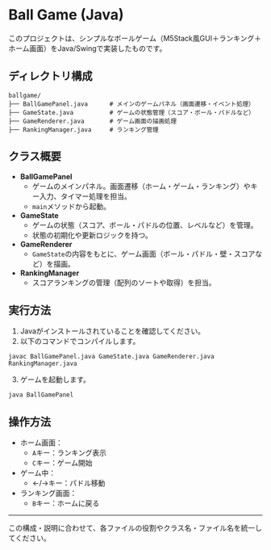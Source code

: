 # Ball Game (Java)

このプロジェクトは、シンプルなボールゲーム（M5Stack風GUI＋ランキング＋ホーム画面）をJava/Swingで実装したものです。

## ディレクトリ構成

```
ballgame/
├── BallGamePanel.java      # メインのゲームパネル（画面遷移・イベント処理）
├── GameState.java          # ゲームの状態管理（スコア・ボール・パドルなど）
├── GameRenderer.java       # ゲーム画面の描画処理
├── RankingManager.java     # ランキング管理
```

## クラス概要

- **BallGamePanel**
  - ゲームのメインパネル。画面遷移（ホーム・ゲーム・ランキング）やキー入力、タイマー処理を担当。
  - `main`メソッドから起動。
- **GameState**
  - ゲームの状態（スコア、ボール・パドルの位置、レベルなど）を管理。
  - 状態の初期化や更新ロジックを持つ。
- **GameRenderer**
  - `GameState`の内容をもとに、ゲーム画面（ボール・パドル・壁・スコアなど）を描画。
- **RankingManager**
  - スコアランキングの管理（配列のソートや取得）を担当。

## 実行方法

1. Javaがインストールされていることを確認してください。
2. 以下のコマンドでコンパイルします。

```
javac BallGamePanel.java GameState.java GameRenderer.java RankingManager.java
```

3. ゲームを起動します。

```
java BallGamePanel
```

## 操作方法
- ホーム画面：
  - `A`キー：ランキング表示
  - `C`キー：ゲーム開始
- ゲーム中：
  - ←/→キー：パドル移動
- ランキング画面：
  - `B`キー：ホームに戻る

---

この構成・説明に合わせて、各ファイルの役割やクラス名・ファイル名を統一してください。
